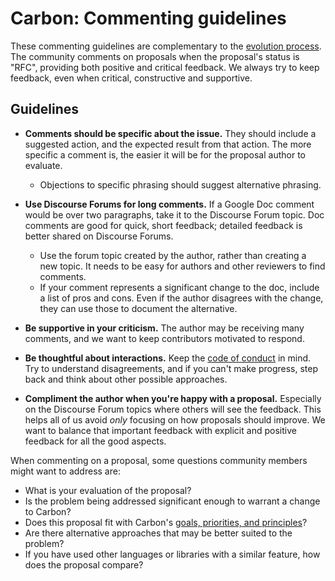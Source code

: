 <!--
Part of the Carbon Language, under the Apache License v2.0 with LLVM Exceptions.
See /LICENSE for license information.
SPDX-License-Identifier: Apache-2.0 WITH LLVM-exception
-->

# Carbon: Commenting guidelines

These commenting guidelines are complementary to the
[evolution process](evolution.md). The community comments on proposals when the
proposal's status is "RFC", providing both positive and critical feedback. We
always try to keep feedback, even when critical, constructive and supportive.

## Guidelines

*   **Comments should be specific about the issue.** They should include a
    suggested action, and the expected result from that action. The more
    specific a comment is, the easier it will be for the proposal author to
    evaluate.

    *   Objections to specific phrasing should suggest alternative phrasing.

*   **Use Discourse Forums for long comments.** If a Google Doc comment would be
    over two paragraphs, take it to the Discourse Forum topic. Doc comments are
    good for quick, short feedback; detailed feedback is better shared on
    Discourse Forums.

    *   Use the forum topic created by the author, rather than creating a new
        topic. It needs to be easy for authors and other reviewers to find
        comments.
    *   If your comment represents a significant change to the doc, include a
        list of pros and cons. Even if the author disagrees with the change,
        they can use those to document the alternative.

*   **Be supportive in your criticism.** The author may be receiving many
    comments, and we want to keep contributors motivated to respond.

*   **Be thoughtful about interactions.** Keep the
    [code of conduct](/CODE_OF_CONDUCT.md) in mind. Try to understand
    disagreements, and if you can't make progress, step back and think about
    other possible approaches.

*   **Compliment the author when you're happy with a proposal.** Especially on
    the Discourse Forum topics where others will see the feedback. This helps
    all of us avoid _only_ focusing on how proposals should improve. We want to
    balance that important feedback with explicit and positive feedback for all
    the good aspects.

When commenting on a proposal, some questions community members might want to
address are:

*   What is your evaluation of the proposal?
*   Is the problem being addressed significant enough to warrant a change to
    Carbon?
*   Does this proposal fit with Carbon's
    [goals, priorities, and principles](goals.md)?
*   Are there alternative approaches that may be better suited to the problem?
*   If you have used other languages or libraries with a similar feature, how
    does the proposal compare?
